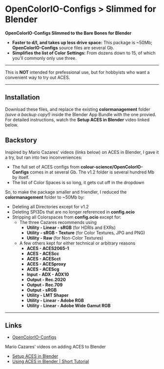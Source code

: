 # OpenColorIO-Configs > Slimmed for Blender
**OpenColorIO-Configs Slimmed to the Bare Bones for Blender**
  + **Faster to d/l, and takes up less drive space:** This package is ~50Mb; **OpenColorIO-Configs** source files are several Gb.
  + **Simplifies the list of Color Settings:** From dozens down to 15, of which you'll commonly only use three.

***

This is **NOT** intended for prefessional use, but for hobbyists who want a convenient way to try out ACES.

***

## Installation

Download these files, and replace the existing **colormanagement** folder *(save a backup copy!)* inside the Blender App Bundle with the one provied. For detailed instructions, watch the **Setup ACES in Blender** video linked below.

## Backstory

Inspired by Mario Cazares' videos (links below) on ACES in Blender, I gave it a try, but ran into two inconveniences:
  + The full set of ACES configs from **colour-science/OpenColorIO-Configs** comes in at several Gb. The v1.2 folder is several hundred Mb by itself.
  + The list of Color Spaces is so long, it gets cut off in the dropdown

So, to make the package smaller and friendler, I reduced the **colormanagement** folder to ~50Mb by:
  + Deleting all Directories except for v1.2
  + Deleting SPI3Ds that are no longer referenced in **config.ocio**
  + Stripping all Colorspaces from **config.ocio** except for:
    + The three Cazares recommends using
      + **Utility - Linear - sRGB** (for HDRIs and EXRs)
      + **Utility - sRGB - Texture** (for Color Textures, JPG and PNG)
      + **Utility - Raw** (for Non-Color Textures)
    + A few others kept for either technical or arbitrary reasons
      + **ACES - ACES2065-1**
      + **ACES - ACEScc**
      + **ACES - ACEScct**
      + **ACES - ACESproxy**
      + **ACES - ACEScg**
      + **Input - ADX - ADX10**
      + **Output - Rec.2020**
      + **Output - Rec.709**
      + **Output - sRGB**
      + **Utility - LMT Shaper**
      + **Utility - Linear - Adobe RGB**
      + **Utility - Linear - Adobe Wide Gamut RGB**
  
***

## Links
  + [OpenColorIO-Configs](https://github.com/colour-science/OpenColorIO-Configs)

Mario Cazares' videos on adding ACES to Blender
  + [Setup ACES in Blender](https://www.youtube.com/watch?v=B7FWNNDXBl0)
  + [Using ACES in Blender | Short Tutorial](https://www.youtube.com/watch?v=PkWT7HSEfJY)
